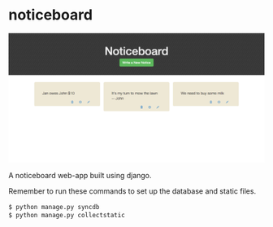 noticeboard
==================
![](screen.png)

A noticeboard web-app built using django.

Remember to run these commands to set up the database and static files.
```
$ python manage.py syncdb
$ python manage.py collectstatic
```